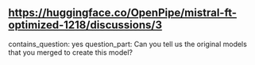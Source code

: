 ## https://huggingface.co/OpenPipe/mistral-ft-optimized-1218/discussions/3

contains_question: yes
question_part: Can you tell us the original models that you merged to create this model?